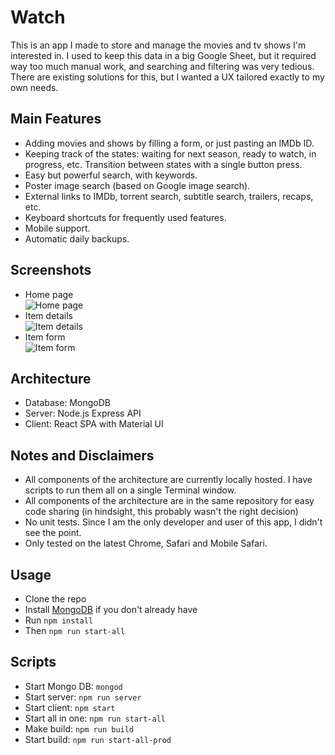 # Watch

This is an app I made to store and manage the movies and tv shows I'm interested in. I used to keep this data in a big Google Sheet, but it required way too much manual work, and searching and filtering was very tedious. There are existing solutions for this, but I wanted a UX tailored exactly to my own needs.

## Main Features
* Adding movies and shows by filling a form, or just pasting an IMDb ID.
* Keeping track of the states: waiting for next season, ready to watch, in progress, etc. Transition between states with a single button press.
* Easy but powerful search, with keywords.
* Poster image search (based on Google image search).
* External links to IMDb, torrent search, subtitle search, trailers, recaps, etc.
* Keyboard shortcuts for frequently used features.
* Mobile support.
* Automatic daily backups.

## Screenshots
* Home page <br/> ![Home page](https://preview.ibb.co/kjAAUK/watched_home.png)
* Item details <br/> ![Item details](https://preview.ibb.co/cv22bz/watched_details.png)
* Item form <br/> ![Item form](https://preview.ibb.co/mmpn9K/watched_form.png)

## Architecture
* Database: MongoDB
* Server: Node.js Express API
* Client: React SPA with Material UI

## Notes and Disclaimers
* All components of the architecture are currently locally hosted. I have scripts to run them all on a single Terminal window.
* All components of the architecture are in the same repository for easy code sharing (in hindsight, this probably wasn't the right decision)
* No unit tests. Since I am the only developer and user of this app, I didn't see the point.
* Only tested on the latest Chrome, Safari and Mobile Safari.

## Usage
* Clone the repo
* Install [MongoDB](https://www.mongodb.com/) if you don't already have
* Run `npm install`
* Then `npm run start-all`

## Scripts
* Start Mongo DB: `mongod`
* Start server: `npm run server`
* Start client: `npm start`
* Start all in one: `npm run start-all`
* Make build: `npm run build`
* Start build: `npm run start-all-prod`
